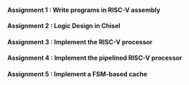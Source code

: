 #### Assignment 1 : Write programs in RISC-V assembly

#### Assignment 2 : Logic Design in Chisel

#### Assignment 3 : Implement the RISC-V processor

#### Assignment 4 : Implement the pipelined RISC-V processor

#### Assignment 5 : Implement a FSM-based cache
